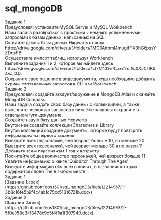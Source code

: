 # sql_mongoDB
<div>Задание 1<div>
<div>Предусловия: установите MySQL Server и MySQL Workbench<div>
<div>Наша задача разобраться с простыми и немного усложненными запросами к базам данных, написанных на SQL<div>
<div>Скачайте дампы базы данных Hogwarts отсюда https://drive.google.com/drive/u/3/folders/1MC0AttnmlAmugifFlX3hG6pssYZDqpPB<div>
<div>Осуществите импорт таблиц, используя Workbench<div>
<div>Выполните задание 1 и 2, которое вы найдете здесь https://drive.google.com/drive/u/3/folders/1Lt7CY69nR5awNs_9q0XJOHRti4vJj3Qa
<div>Сохраните свое решение в виде документа, куда необходимо добавить скрины отправленных запросов в CLI или Workbench<div>
<div>Задание 2<div>
<div>Предусловия: создайте аккаунт/окружение в MongoDB Atlas и скачайте MongoDB Compass.<div>
<div>Наша задача создать свою базу данных с коллекциями, а также выполните несколько запросов к ним. Все запросы сохраните в отдельном гугл-документе.<div>
<div>Создайте новую базу данных Hogwarts<div>
<div>Внутри нее создайте коллекции Characters и Library<div>
<div>Внутри коллекций создайте документы, которые будут повторять информацию из первого задания<div>
<div>Выведите всех персонажей, чей возраст больше 10, но меньше 20<div>
<div>Выведите всех персонажей, чей возраст меньше 30 и не равен 11<div>
<div>Добавьте всем персонажам 1 год к возрасту<div>
<div>Посчитайте общее количество персонажей, чей возраст больше 11<div>
<div>Удалите информацию о книге 'Quidditch Through The Ages'<div>
<div>Выведите информацию обо всех в книгах, в названиях которых содержится слово The в любом месте<div>
<div>Задание 1<div>
<div>[Задание 1.docx](https://github.com/eos1301/sql_mongoDB/files/12214987/1-3b8d16fe5b9f4c4ab1c75cc51316721b.docx)<div>
<div>Задание 2<div>
<div>[Задание 2.docx](https://github.com/eos1301/sql_mongoDB/files/12214993/2-5f0e958c34f3478d9c5f4f9a1f307940.docx)<div>

